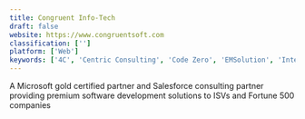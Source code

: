 ```yaml
---
title: Congruent Info-Tech
draft: false 
website: https://www.congruentsoft.com
classification: ['']
platform: ['Web']
keywords: ['4C', 'Centric Consulting', 'Code Zero', 'EMSolution', 'Internet Creations', 'KatPro', 'Merit Solutions', 'NEORIS', 'SevenPoints', 'Simplus', 'VeeLead Solutions', 'i2econsulting SharePoint Consulting']
---
```

A Microsoft gold certified partner and Salesforce consulting partner providing premium software development solutions to ISVs and Fortune 500 companies